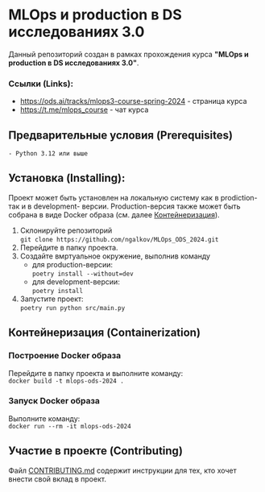 # MLOps и production в DS исследованиях 3.0

Данный репозиторий создан в рамках прохождения курса **"MLOps и production в DS исследованиях 3.0"**.

### Ссылки (Links):
- https://ods.ai/tracks/mlops3-course-spring-2024 - страница курса
- https://t.me/mlops_course - чат курса

## Предварительные условия (Prerequisites)
    - Python 3.12 или выше

## Установка (Installing):
Проект может быть установлен на локальную систему как в prodiction- так и в development- версии. Production-версия также может быть собрана в виде Docker образа (см. далее [Контейнеризация](##Контейнеризация)).

1. Склонируйте репозиторий  
    `git clone https://github.com/ngalkov/MLOps_ODS_2024.git`
2. Перейдите в папку проекта.  
3. Создайте вмртуальное окружение, выполнив команду
    - для production-версии:  
    `poetry install --without=dev`
    - для development-версии:  
    `poetry install`
4. Запустите проект:  
    `poetry run python src/main.py`

## Контейнеризация (Containerization)
### Построение Docker образа
Перейдите в папку проекта и выполните команду:  
    `docker build -t mlops-ods-2024 .`

### Запуск Docker образа
Выполните команду:  
    `docker run --rm -it mlops-ods-2024`

## Участие в проекте (Contributing)
Файл [CONTRIBUTING.md](CONTRIBUTING.md) содержит инструкции для тех, кто хочет внести свой вклад в проект.
